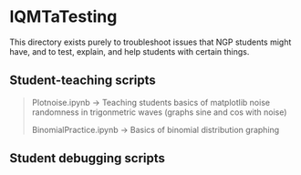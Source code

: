 # IQMTaTesting
This directory exists purely to troubleshoot issues that NGP students might have, and to test, explain, and help students with certain things.



## Student-teaching scripts
> Plotnoise.ipynb -> Teaching students basics of matplotlib noise randomness in trigonmetric waves (graphs sine and cos with noise)
> 
> BinomialPractice.ipynb -> Basics of binomial distribution graphing


## Student debugging scripts



